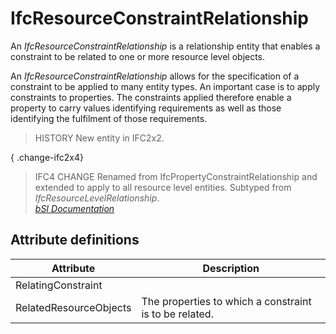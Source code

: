 IfcResourceConstraintRelationship
=================================
An _IfcResourceConstraintRelationship_ is a relationship entity that enables a
constraint to be related to one or more resource level objects.  
  
An _IfcResourceConstraintRelationship_ allows for the specification of a
constraint to be applied to many entity types. An important case is to apply
constraints to properties. The constraints applied therefore enable a property
to carry values identifying requirements as well as those identifying the
fulfilment of those requirements.  
  
> HISTORY  New entity in IFC2x2.  
  
{ .change-ifc2x4}  
> IFC4 CHANGE  Renamed from IfcPropertyConstraintRelationship and extended to
> apply to all resource level entities. Subtyped from
> _IfcResourceLevelRelationship_.  
[ _bSI
Documentation_](https://standards.buildingsmart.org/IFC/DEV/IFC4_2/FINAL/HTML/schema/ifcconstraintresource/lexical/ifcresourceconstraintrelationship.htm)


Attribute definitions
---------------------
| Attribute              | Description                                            |
|------------------------|--------------------------------------------------------|
| RelatingConstraint     |                                                        |
| RelatedResourceObjects | The properties to which a constraint is to be related. |

